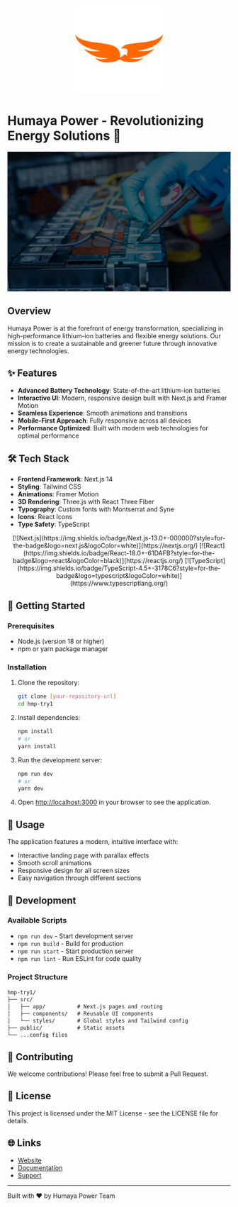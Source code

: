 <div align="center">
  <img src="/public/HumayaBirdLogo.png" alt="Humaya Logo" width="200"/>
</div>

# Humaya Power - Revolutionizing Energy Solutions 🔋

![Humaya Power](public/background2.png)

## Overview

Humaya Power is at the forefront of energy transformation, specializing in high-performance lithium-ion batteries and flexible energy solutions. Our mission is to create a sustainable and greener future through innovative energy technologies.

## ✨ Features

- **Advanced Battery Technology**: State-of-the-art lithium-ion batteries
- **Interactive UI**: Modern, responsive design built with Next.js and Framer Motion
- **Seamless Experience**: Smooth animations and transitions
- **Mobile-First Approach**: Fully responsive across all devices
- **Performance Optimized**: Built with modern web technologies for optimal performance

## 🛠️ Tech Stack

- **Frontend Framework**: Next.js 14
- **Styling**: Tailwind CSS
- **Animations**: Framer Motion
- **3D Rendering**: Three.js with React Three Fiber
- **Typography**: Custom fonts with Montserrat and Syne
- **Icons**: React Icons
- **Type Safety**: TypeScript

 <div align="center">
  [![Next.js](https://img.shields.io/badge/Next.js-13.0+-000000?style=for-the-badge&logo=next.js&logoColor=white)](https://nextjs.org/)
  [![React](https://img.shields.io/badge/React-18.0+-61DAFB?style=for-the-badge&logo=react&logoColor=black)](https://reactjs.org/)
  [![TypeScript](https://img.shields.io/badge/TypeScript-4.5+-3178C6?style=for-the-badge&logo=typescript&logoColor=white)](https://www.typescriptlang.org/)
 </div>

<!-- <div align="center">
  <img src="/public/HumayaBirdLogo.png" alt="Humaya Logo" width="200"/>
  <h1>Humaya Power</h1>
  <p>A cutting-edge web application built with Next.js</p>
  
  [![Next.js](https://img.shields.io/badge/Next.js-13.0+-000000?style=for-the-badge&logo=next.js&logoColor=white)](https://nextjs.org/)
  [![React](https://img.shields.io/badge/React-18.0+-61DAFB?style=for-the-badge&logo=react&logoColor=black)](https://reactjs.org/)
  [![TypeScript](https://img.shields.io/badge/TypeScript-4.5+-3178C6?style=for-the-badge&logo=typescript&logoColor=white)](https://www.typescriptlang.org/)
</div> -->

## 🚀 Getting Started

### Prerequisites

- Node.js (version 18 or higher)
- npm or yarn package manager

### Installation

1. Clone the repository:
   ```bash
   git clone [your-repository-url]
   cd hmp-try1
   ```

2. Install dependencies:
   ```bash
   npm install
   # or
   yarn install
   ```

3. Run the development server:
   ```bash
   npm run dev
   # or
   yarn dev
   ```

4. Open [http://localhost:3000](http://localhost:3000) in your browser to see the application.

## 🌟 Usage

The application features a modern, intuitive interface with:
- Interactive landing page with parallax effects
- Smooth scroll animations
- Responsive design for all screen sizes
- Easy navigation through different sections

## 🔧 Development

### Available Scripts

- `npm run dev` - Start development server
- `npm run build` - Build for production
- `npm run start` - Start production server
- `npm run lint` - Run ESLint for code quality

### Project Structure

```
hmp-try1/
├── src/
│   ├── app/          # Next.js pages and routing
│   ├── components/   # Reusable UI components
│   └── styles/       # Global styles and Tailwind config
├── public/           # Static assets
└── ...config files
```

## 🤝 Contributing

We welcome contributions! Please feel free to submit a Pull Request.

## 📝 License

This project is licensed under the MIT License - see the LICENSE file for details.

## 🌐 Links

- [Website](https://humayapower.in/)
- [Documentation](https://your-docs.com)
- [Support](mailto:info@humayapower.com)

---

Built with ❤️ by Humaya Power Team

